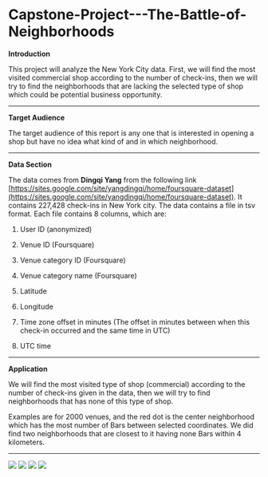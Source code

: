# Capstone-Project---The-Battle-of-Neighborhoods
**Introduction**

This project will analyze the New York City data. First, we will find the most visited commercial shop according to the number of check-ins, then we will try to find the neighborhoods that are lacking the selected type of shop which could be potential business opportunity.
___________________
**Target Audience**

The target audience of this report is any one that is interested in opening a shop but have no idea what kind of and in which neighborhood.
______________________________________
**Data Section**

The data comes from **Dingqi Yang** from the following link [https://sites.google.com/site/yangdingqi/home/foursquare-dataset](https://sites.google.com/site/yangdingqi/home/foursquare-dataset). It contains 227,428 check-ins in New York city. The data contains a file in tsv format. Each file contains 8 columns, which are:

1. User ID (anonymized)

2. Venue ID (Foursquare)

3. Venue category ID (Foursquare)

4. Venue category name (Foursquare)

5. Latitude

6. Longitude

7. Time zone offset in minutes (The offset in minutes between when this check-in occurred and the same time in UTC)

8. UTC time
___________________
**Application**

We will find the most visited type of shop (commercial) according to the number of check-ins given in the data, then we will try to find neighborhoods that has none of this type of shop.

Examples are for 2000 venues, and the red dot is the center neighborhood which has the most number of Bars between selected coordinates. We did find two neighborhoods that are closest to it having none Bars within 4 kilometers.

___________________

![](https://i.imgur.com/lMHr9oI.png)
![](https://i.imgur.com/8f8gt4v.png)
![](https://i.imgur.com/FYV99QG.png)
![](https://i.imgur.com/bXjZuJA.png)

